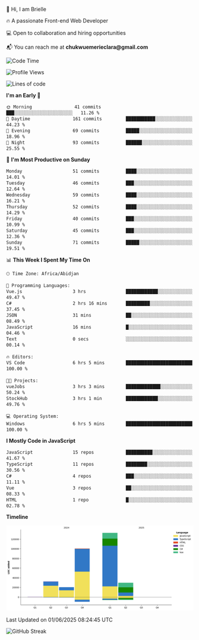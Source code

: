 <div align="left">
  <p>👋 Hi, I am Brielle</p>
  <p>🔥 A passionate Front-end Web Developer</p>
  <p>💻 Open to collaboration and hiring opportunities</p>
  <p>📬 You can reach me at <strong>chukwuemerieclara@gmail.com</strong></p>
</div>


 
 <!--START_SECTION:waka-->
![Code Time](http://img.shields.io/badge/Code%20Time-638%20hrs%2032%20mins-blue)

![Profile Views](http://img.shields.io/badge/Profile%20Views-0-blue)

![Lines of code](https://img.shields.io/badge/From%20Hello%20World%20I%27ve%20Written-315.4%20thousand%20lines%20of%20code-blue)

**I'm an Early 🐤** 

```text
🌞 Morning                41 commits          ███░░░░░░░░░░░░░░░░░░░░░░   11.26 % 
🌆 Daytime                161 commits         ███████████░░░░░░░░░░░░░░   44.23 % 
🌃 Evening                69 commits          █████░░░░░░░░░░░░░░░░░░░░   18.96 % 
🌙 Night                  93 commits          ██████░░░░░░░░░░░░░░░░░░░   25.55 % 
```
📅 **I'm Most Productive on Sunday** 

```text
Monday                   51 commits          ████░░░░░░░░░░░░░░░░░░░░░   14.01 % 
Tuesday                  46 commits          ███░░░░░░░░░░░░░░░░░░░░░░   12.64 % 
Wednesday                59 commits          ████░░░░░░░░░░░░░░░░░░░░░   16.21 % 
Thursday                 52 commits          ████░░░░░░░░░░░░░░░░░░░░░   14.29 % 
Friday                   40 commits          ███░░░░░░░░░░░░░░░░░░░░░░   10.99 % 
Saturday                 45 commits          ███░░░░░░░░░░░░░░░░░░░░░░   12.36 % 
Sunday                   71 commits          █████░░░░░░░░░░░░░░░░░░░░   19.51 % 
```


📊 **This Week I Spent My Time On** 

```text
🕑︎ Time Zone: Africa/Abidjan

💬 Programming Languages: 
Vue.js                   3 hrs               ████████████░░░░░░░░░░░░░   49.47 % 
C#                       2 hrs 16 mins       █████████░░░░░░░░░░░░░░░░   37.45 % 
JSON                     31 mins             ██░░░░░░░░░░░░░░░░░░░░░░░   08.49 % 
JavaScript               16 mins             █░░░░░░░░░░░░░░░░░░░░░░░░   04.46 % 
Text                     0 secs              ░░░░░░░░░░░░░░░░░░░░░░░░░   00.14 % 

🔥 Editors: 
VS Code                  6 hrs 5 mins        █████████████████████████   100.00 % 

🐱‍💻 Projects: 
vueJobs                  3 hrs 3 mins        █████████████░░░░░░░░░░░░   50.24 % 
StockHub                 3 hrs 1 min         ████████████░░░░░░░░░░░░░   49.76 % 

💻 Operating System: 
Windows                  6 hrs 5 mins        █████████████████████████   100.00 % 
```

**I Mostly Code in JavaScript** 

```text
JavaScript               15 repos            ██████████░░░░░░░░░░░░░░░   41.67 % 
TypeScript               11 repos            ████████░░░░░░░░░░░░░░░░░   30.56 % 
C#                       4 repos             ███░░░░░░░░░░░░░░░░░░░░░░   11.11 % 
Vue                      3 repos             ██░░░░░░░░░░░░░░░░░░░░░░░   08.33 % 
HTML                     1 repo              █░░░░░░░░░░░░░░░░░░░░░░░░   02.78 % 
```



**Timeline**

![Lines of Code chart](https://raw.githubusercontent.com/Brielle28/Brielle28/main/assets/bar_graph.png)


 Last Updated on 01/06/2025 08:24:45 UTC
<!--END_SECTION:waka-->

![GitHub Streak](https://github-readme-streak-stats.herokuapp.com/?user=Brielle28)



